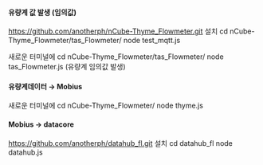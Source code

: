 #### 유량계 값 발생 (임의값) 

https://github.com/anotherph/nCube-Thyme_Flowmeter.git 설치
cd nCube-Thyme_Flowmeter/tas_Flowmeter/ 
node test_mqtt.js

새로운 터미널에 
cd nCube-Thyme_Flowmeter/tas_Flowmeter/ 
node tas_Flowmeter.js  (유량계 임의값 발생)

#### 유량계데이터 → Mobius
새로운 터미널에 
cd nCube-Thyme_Flowmeter/
node thyme.js

#### Mobius → datacore
https://github.com/anotherph/datahub_fl.git 설치
cd datahub_fl
node datahub.js


